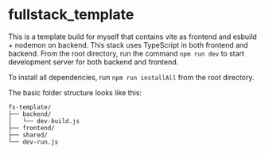 # fullstack_template

This is a template build for myself that contains vite as frontend and esbuild + nodemon on backend. This stack uses TypeScript in both frontend and backend. From the root directory, run the command `npm run dev` to start development server for both backend and frontend.

To install all dependencies, run `npm run installAll` from the root directory.

The basic folder structure looks like this:

```
fs-template/
├── backend/
│   └── dev-build.js
├── frontend/
├── shared/
└── dev-run.js
```
